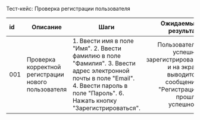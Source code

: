 Тест-кейс: Проверка регистрации пользователя

id | Описание | Шаги | Ожидаемый результат
:--|--|--|--:
001 | Проверка корректной регистрации нового пользователя | 1. Ввести имя в поле "Имя". 2. Ввести фамилию в поле "Фамилия". 3. Ввести адрес электронной почты в поле "Email". 4. Ввести пароль в поле "Пароль". 6. Нажать кнопку "Зарегистрироваться". | Пользователь успешно зарегистрирован, и на экран выводится сообщение "Регистрация прошла успешно".
